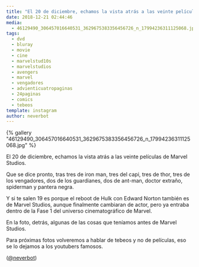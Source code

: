 ```yaml
---
title: "El 20 de diciembre, echamos la vista atrás a las veinte películas de Marvel Studios"
date: 2018-12-21 02:44:46
media: 
  - 46129490_306457016640531_3629675383356456726_n_17994236311125068.jpg
tags: 
  - dvd
  - bluray
  - movie
  - cine
  - marvelstud10s
  - marvelstudios
  - avengers
  - marvel
  - vengadores
  - advienticuatropaginas
  - 24paginas
  - comics
  - tebeos
template: instagram
author: neverbot
---
```


{% gallery "46129490_306457016640531_3629675383356456726_n_17994236311125068.jpg" %}

El 20 de diciembre, echamos la vista atrás a las veinte películas de Marvel Studios.

Que se dice pronto, tras tres de iron man, tres del capi, tres de thor, tres de los vengadores, dos de los guardianes, dos de ant-man, doctor extraño, spiderman y pantera negra.

Y si te salen 19 es porque el reboot de Hulk con Edward Norton también es de Marvel Studios, aunque finalmente cambiaran de actor, pero ya entraba dentro de la Fase 1 del universo cinematográfico de Marvel.

En la foto, detrás, algunas de las cosas que teníamos antes de Marvel Studios.

Para próximas fotos volveremos a hablar de tebeos y no de películas, eso se lo dejamos a los youtubers famosos.

([@neverbot](https://instagram.com/neverbot))
